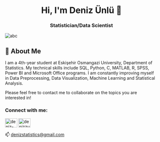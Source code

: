 <h1 align="center">Hi, I'm Deniz Ünlü 👋</h1>
<h3 align="center">Statistician/Data Scientist</h3>


![abc](https://smartindustry.vn/wp-content/uploads/2020/02/what-is-deep-learning-large.jpg)

## 🚀 About Me

I am a 4th-year student at Eskişehir Osmangazi University, Department of Statistics.
My technical skills include SQL, Python, C, MATLAB, R, SPSS, 
Power BI and 
Microsoft Office programs. I am constantly 
improving myself in Data Preprocessing,
Data Visualization, Machine Learning and Statistical Analysis.

Please feel free to contact me to collaborate on the topics you are interested in!


<h3 align="left">Connect with me:</h3>
<p align="left">
<a href="https://linkedin.com/in/deniz-ünlü-5a5036244" target="blank"><img align="center" src="https://raw.githubusercontent.com/rahuldkjain/github-profile-readme-generator/master/src/images/icons/Social/linked-in-alt.svg" alt="deniz-ünlü-5a5036244" height="30" width="40" /></a>
<a href="https://kaggle.com/denizzunlu" target="blank"><img align="center" src="https://raw.githubusercontent.com/rahuldkjain/github-profile-readme-generator/master/src/images/icons/Social/kaggle.svg" alt="denizzunlu" height="30" width="40" /></a>
</p>

📫 denizstatistics@gmail.com

